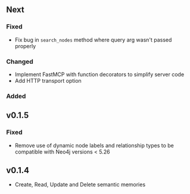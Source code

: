 ## Next

### Fixed
* Fix bug in `search_nodes` method where query arg wasn't passed properly

### Changed
* Implement FastMCP with function decorators to simplify server code
* Add HTTP transport option

### Added

## v0.1.5

### Fixed
* Remove use of dynamic node labels and relationship types to be compatible with Neo4j versions < 5.26

## v0.1.4

* Create, Read, Update and Delete semantic memories